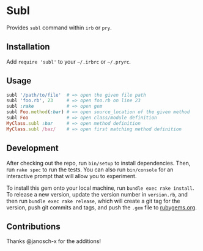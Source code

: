 # Subl

Provides `subl` command within `irb` or `pry`.

## Installation

Add `require 'subl'` to your `~/.irbrc` or `~/.pryrc`.

## Usage

```ruby
subl '/path/to/file'  # => open the given file path
subl 'foo.rb', 23     # => open foo.rb on line 23
subl :rake            # => open gem
subl Foo.method(:bar) # => open source_location of the given method
subl Foo              # => open class/module definition
MyClass.subl :bar     # => open method definition
MyClass.subl /baz/    # => open first matching method definition
```

## Development

After checking out the repo, run `bin/setup` to install dependencies. Then, run `rake spec` to run the tests. You can also run `bin/console` for an interactive prompt that will allow you to experiment.

To install this gem onto your local machine, run `bundle exec rake install`. To release a new version, update the version number in `version.rb`, and then run `bundle exec rake release`, which will create a git tag for the version, push git commits and tags, and push the `.gem` file to [rubygems.org](https://rubygems.org).

## Contributions

Thanks @janosch-x for the additions!
